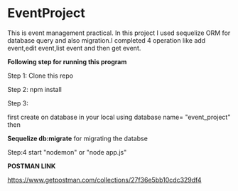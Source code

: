 # EventProject

This is event management practical.
 In this project I used sequelize ORM for database query and also migration.I completed 4 operation like add event,edit event,list event and then get event.

**Following step for running this program**

Step 1:
Clone this repo

Step 2:
npm install 

Step 3:

first create on database in your local using database name= "event_project" then 

**Sequelize db:migrate**
for migrating the databse

Step:4
start "nodemon" or "node app.js"


**POSTMAN LINK**

https://www.getpostman.com/collections/27f36e5bb10cdc329df4